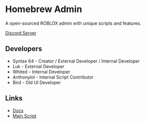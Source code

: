 
# Homebrew Admin

A open-sourced ROBLOX admin with unique scripts and features.

 [Discord Server](https://discord.gg/FtDczuhv4b)

## Developers

- Syntax 64 - Creator / External Developer / Internal Developer
- Luk - External Developer
- Whited - Internal Developer
- Anthonylol - Internal Script Contributor 
- Bird - Old UI Developer

  
## Links

 - [Docs](https://mgamingpro.github.io/HomebrewAdmin/)
 - [Main Script](https://github.com/mgamingpro/HomebrewAdmin/blob/master/Main)

  
